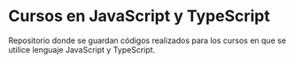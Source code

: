 # Cursos en JavaScript y TypeScript
Repositorio donde se guardan códigos realizados para los cursos en que se utilice lenguaje JavaScript y TypeScript.

